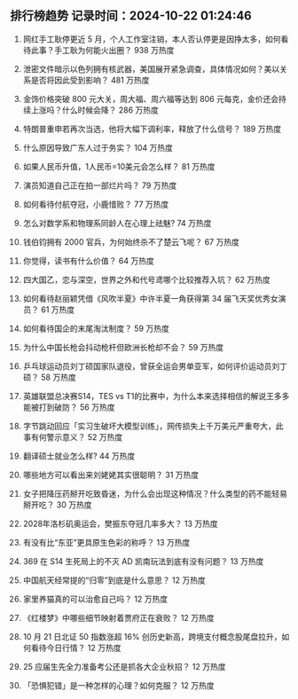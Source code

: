 
## 排行榜趋势 记录时间：2024-10-22 01:24:46
  
  1. 网红手工耿停更近 5 月，个人工作室注销，本人否认停更是因挣太多，如何看待此事？手工耿为何能火出圈？ 938 万热度
    
  2. 泄密文件暗示以色列拥有核武器，美国展开紧急调查，具体情况如何？美以关系是否将因此受到影响？ 481 万热度
    
  3. 金饰价格突破 800 元大关，周大福、周六福等达到 806 元每克，金价还会持续上涨吗？什么时候会降？ 286 万热度
    
  4. 特朗普重申若再次当选，他将大幅下调利率，释放了什么信号？ 189 万热度
    
  5. 什么原因导致广东人过于务实？ 104 万热度
    
  6. 如果人民币升值，1人民币=10美元会怎么样？ 81 万热度
    
  7. 演员知道自己正在拍一部烂片吗？ 79 万热度
    
  8. 如何看待付航夺冠，小鹿惜败？ 77 万热度
    
  9. 怎么对数学系和物理系同龄人在心理上祛魅? 74 万热度
    
  10. 钱伯钧拥有 2000 官兵，为何始终杀不了楚云飞呢？ 67 万热度
    
  11. 你觉得，读书有什么价值？ 64 万热度
    
  12. 四大国乙，恋与深空，世界之外和代号鸢哪个比较推荐入坑？ 62 万热度
    
  13. 如何看待赵丽颖凭借《风吹半夏》中许半夏一角获得第 34 届飞天奖优秀女演员？ 61 万热度
    
  14. 如何看待国企的末尾淘汰制度？ 59 万热度
    
  15. 为什么中国长枪会抖动枪杆但欧洲长枪却不会？ 59 万热度
    
  16. 乒乓球运动员刘丁硕国家队退役，曾获全运会男单亚军，如何评价运动员刘丁硕？ 58 万热度
    
  17. 英雄联盟总决赛S14，TES vs T1的比赛中，为什么本来选择相信的解说王多多能被打到破防？ 56 万热度
    
  18. 字节跳动回应「实习生破坏大模型训练」，网传损失上千万美元严重夸大，此事有何警示意义？ 52 万热度
    
  19. 翻译硕士就业怎么样? 44 万热度
    
  20. 哪些地方可以看出来刘姥姥其实很聪明？ 31 万热度
    
  21. 女子把降压药掰开吃致昏迷，为什么会出现这种情况？什么类型的药不能轻易掰开吃？ 30 万热度
    
  22. 2028年洛杉矶奥运会，樊振东夺冠几率多大？ 13 万热度
    
  23. 有没有比“东亚”更具原生色彩的称呼？ 13 万热度
    
  24. 369 在 S14 生死局上的不灭 AD 凯南玩法到底有没有问题？ 13 万热度
    
  25. 中国航天经常提的“归零”到底是什么意思？ 12 万热度
    
  26. 家里养猫真的可以治愈自己吗？ 12 万热度
    
  27. 《红楼梦》中哪些细节映射着贾府正在衰败？ 12 万热度
    
  28. 10 月 21 日北证 50 指数涨超 16% 创历史新高，跨境支付概念股尾盘拉升，如何看待今日行情？ 12 万热度
    
  29. 25 应届生先全力准备考公还是抓各大企业秋招？ 12 万热度
    
  30. 「恐惧犯错」是一种怎样的心理？如何克服？ 12 万热度
    